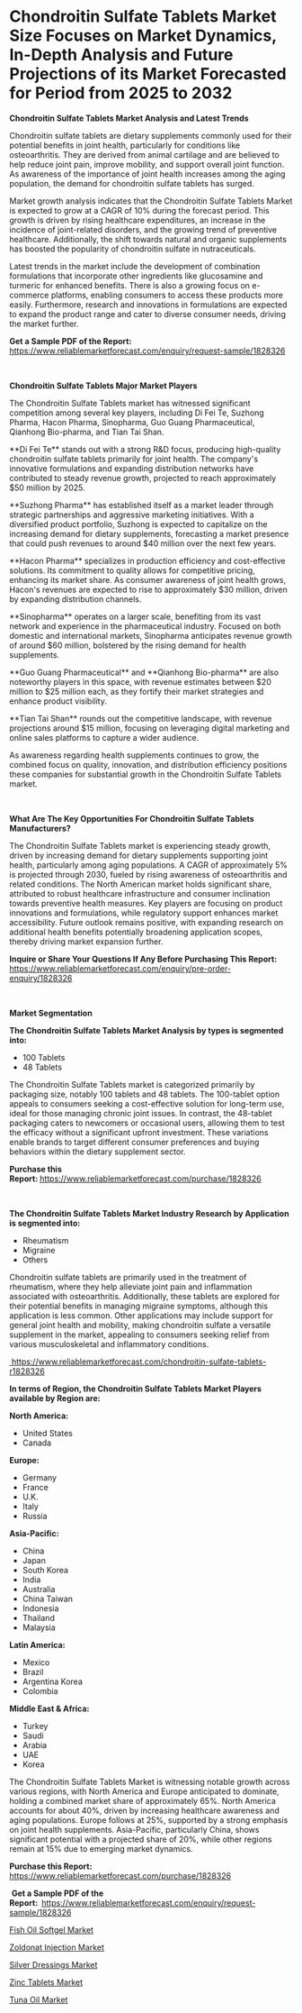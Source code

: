 <p><h1>Chondroitin Sulfate Tablets Market Size Focuses on Market Dynamics, In-Depth Analysis and Future Projections of its Market Forecasted for Period from 2025 to 2032</h1></p><p><strong>Chondroitin Sulfate Tablets Market Analysis and Latest Trends</strong></p>
<p><p>Chondroitin sulfate tablets are dietary supplements commonly used for their potential benefits in joint health, particularly for conditions like osteoarthritis. They are derived from animal cartilage and are believed to help reduce joint pain, improve mobility, and support overall joint function. As awareness of the importance of joint health increases among the aging population, the demand for chondroitin sulfate tablets has surged.</p><p>Market growth analysis indicates that the Chondroitin Sulfate Tablets Market is expected to grow at a CAGR of 10% during the forecast period. This growth is driven by rising healthcare expenditures, an increase in the incidence of joint-related disorders, and the growing trend of preventive healthcare. Additionally, the shift towards natural and organic supplements has boosted the popularity of chondroitin sulfate in nutraceuticals.</p><p>Latest trends in the market include the development of combination formulations that incorporate other ingredients like glucosamine and turmeric for enhanced benefits. There is also a growing focus on e-commerce platforms, enabling consumers to access these products more easily. Furthermore, research and innovations in formulations are expected to expand the product range and cater to diverse consumer needs, driving the market further.</p></p>
<p><strong>Get a Sample PDF of the Report:&nbsp;</strong> <a href="https://www.reliablemarketforecast.com/enquiry/request-sample/1828326?utm_campaign=1833&utm_medium=2&utm_source=Github&utm_content=ia&utm_term=08032025&utm_id=chondroitin-sulfate-tablets">https://www.reliablemarketforecast.com/enquiry/request-sample/1828326</a></p>
<p>&nbsp;</p>
<p><strong>Chondroitin Sulfate Tablets Major Market Players</strong></p>
<p><p>The Chondroitin Sulfate Tablets market has witnessed significant competition among several key players, including Di Fei Te, Suzhong Pharma, Hacon Pharma, Sinopharma, Guo Guang Pharmaceutical, Qianhong Bio-pharma, and Tian Tai Shan. </p><p>**Di Fei Te** stands out with a strong R&D focus, producing high-quality chondroitin sulfate tablets primarily for joint health. The company's innovative formulations and expanding distribution networks have contributed to steady revenue growth, projected to reach approximately $50 million by 2025.</p><p>**Suzhong Pharma** has established itself as a market leader through strategic partnerships and aggressive marketing initiatives. With a diversified product portfolio, Suzhong is expected to capitalize on the increasing demand for dietary supplements, forecasting a market presence that could push revenues to around $40 million over the next few years.</p><p>**Hacon Pharma** specializes in production efficiency and cost-effective solutions. Its commitment to quality allows for competitive pricing, enhancing its market share. As consumer awareness of joint health grows, Hacon's revenues are expected to rise to approximately $30 million, driven by expanding distribution channels.</p><p>**Sinopharma** operates on a larger scale, benefiting from its vast network and experience in the pharmaceutical industry. Focused on both domestic and international markets, Sinopharma anticipates revenue growth of around $60 million, bolstered by the rising demand for health supplements.</p><p>**Guo Guang Pharmaceutical** and **Qianhong Bio-pharma** are also noteworthy players in this space, with revenue estimates between $20 million to $25 million each, as they fortify their market strategies and enhance product visibility.</p><p>**Tian Tai Shan** rounds out the competitive landscape, with revenue projections around $15 million, focusing on leveraging digital marketing and online sales platforms to capture a wider audience.</p><p>As awareness regarding health supplements continues to grow, the combined focus on quality, innovation, and distribution efficiency positions these companies for substantial growth in the Chondroitin Sulfate Tablets market.</p></p>
<p>&nbsp;</p>
<p><strong>What Are The Key Opportunities For Chondroitin Sulfate Tablets Manufacturers?</strong></p>
<p><p>The Chondroitin Sulfate Tablets market is experiencing steady growth, driven by increasing demand for dietary supplements supporting joint health, particularly among aging populations. A CAGR of approximately 5% is projected through 2030, fueled by rising awareness of osteoarthritis and related conditions. The North American market holds significant share, attributed to robust healthcare infrastructure and consumer inclination towards preventive health measures. Key players are focusing on product innovations and formulations, while regulatory support enhances market accessibility. Future outlook remains positive, with expanding research on additional health benefits potentially broadening application scopes, thereby driving market expansion further.</p></p>
<p><strong>Inquire or Share Your Questions If Any Before Purchasing This Report:</strong> <a href="https://www.reliablemarketforecast.com/enquiry/pre-order-enquiry/1828326?utm_campaign=1833&utm_medium=2&utm_source=Github&utm_content=ia&utm_term=08032025&utm_id=chondroitin-sulfate-tablets">https://www.reliablemarketforecast.com/enquiry/pre-order-enquiry/1828326</a></p>
<p>&nbsp;</p>
<p><strong>Market Segmentation</strong></p>
<p><strong>The Chondroitin Sulfate Tablets Market Analysis by types is segmented into:</strong></p>
<p><ul><li>100 Tablets</li><li>48 Tablets</li></ul></p>
<p><p>The Chondroitin Sulfate Tablets market is categorized primarily by packaging size, notably 100 tablets and 48 tablets. The 100-tablet option appeals to consumers seeking a cost-effective solution for long-term use, ideal for those managing chronic joint issues. In contrast, the 48-tablet packaging caters to newcomers or occasional users, allowing them to test the efficacy without a significant upfront investment. These variations enable brands to target different consumer preferences and buying behaviors within the dietary supplement sector.</p></p>
<p><strong>Purchase this Report:&nbsp;</strong><a href="https://www.reliablemarketforecast.com/purchase/1828326?utm_campaign=1833&utm_medium=2&utm_source=Github&utm_content=ia&utm_term=08032025&utm_id=chondroitin-sulfate-tablets">https://www.reliablemarketforecast.com/purchase/1828326</a></p>
<p>&nbsp;</p>
<p><strong>The Chondroitin Sulfate Tablets Market Industry Research by Application is segmented into:</strong></p>
<p><ul><li>Rheumatism</li><li>Migraine</li><li>Others</li></ul></p>
<p><p>Chondroitin sulfate tablets are primarily used in the treatment of rheumatism, where they help alleviate joint pain and inflammation associated with osteoarthritis. Additionally, these tablets are explored for their potential benefits in managing migraine symptoms, although this application is less common. Other applications may include support for general joint health and mobility, making chondroitin sulfate a versatile supplement in the market, appealing to consumers seeking relief from various musculoskeletal and inflammatory conditions.</p></p>
<p><a href="https://www.reliablemarketforecast.com/chondroitin-sulfate-tablets-r1828326?utm_campaign=1833&utm_medium=2&utm_source=Github&utm_content=ia&utm_term=08032025&utm_id=chondroitin-sulfate-tablets">&nbsp;https://www.reliablemarketforecast.com/chondroitin-sulfate-tablets-r1828326</a></p>
<p><strong>In terms of Region, the Chondroitin Sulfate Tablets Market Players available by Region are:</strong></p>
<p>
    <p> <strong> North America: </strong>
        <ul>
            <li>United States</li>
            <li>Canada</li>
        </ul>
        </p> 
    <p> <strong> Europe: </strong>
        <ul>
            <li>Germany</li>
            <li>France</li>
            <li>U.K.</li>
            <li>Italy</li>
            <li>Russia</li>
        </ul>
        </p> 
    <p> <strong> Asia-Pacific: </strong>
        <ul>
            <li>China</li>
            <li>Japan</li>
            <li>South Korea</li>
            <li>India</li>
            <li>Australia</li>
            <li>China Taiwan</li>
            <li>Indonesia</li>
            <li>Thailand</li>
            <li>Malaysia</li>
        </ul>
        </p> 
    <p> <strong> Latin America: </strong>
        <ul>
            <li>Mexico</li>
            <li>Brazil</li>
            <li>Argentina Korea</li>
            <li>Colombia</li>
        </ul>
        </p> 
    <p> <strong> Middle East & Africa: </strong>
        <ul>
            <li>Turkey</li>
            <li>Saudi</li>
            <li>Arabia</li>
            <li>UAE</li>
            <li>Korea</li>
        </ul>
    </p>
    </p>
<p><p>The Chondroitin Sulfate Tablets Market is witnessing notable growth across various regions, with North America and Europe anticipated to dominate, holding a combined market share of approximately 65%. North America accounts for about 40%, driven by increasing healthcare awareness and aging populations. Europe follows at 25%, supported by a strong emphasis on joint health supplements. Asia-Pacific, particularly China, shows significant potential with a projected share of 20%, while other regions remain at 15% due to emerging market dynamics.</p></p>
<p><strong>Purchase this Report: </strong><a href="https://www.reliablemarketforecast.com/purchase/1828326?utm_campaign=1833&utm_medium=2&utm_source=Github&utm_content=ia&utm_term=08032025&utm_id=chondroitin-sulfate-tablets">https://www.reliablemarketforecast.com/purchase/1828326</a></p>
<p>&nbsp;<strong>Get a Sample PDF of the Report:&nbsp;&nbsp;</strong><a href="https://www.reliablemarketforecast.com/enquiry/request-sample/1828326?utm_campaign=1833&utm_medium=2&utm_source=Github&utm_content=ia&utm_term=08032025&utm_id=chondroitin-sulfate-tablets">https://www.reliablemarketforecast.com/enquiry/request-sample/1828326</a></p>
<p><strong></strong></p>
<p><p><a href="https://github.com/cagleplittrw/Market-Research-Report-List-1/blob/main/fish-oil-softgel-market.md?utm_campaign=1833&utm_medium=2&utm_source=Github&utm_content=ia&utm_term=08032025&utm_id=chondroitin-sulfate-tablets">Fish Oil Softgel Market</a></p><p><a href="https://github.com/marrahcerpas05/Market-Research-Report-List-1/blob/main/zoldonat-injection-market.md?utm_campaign=1833&utm_medium=2&utm_source=Github&utm_content=ia&utm_term=08032025&utm_id=chondroitin-sulfate-tablets">Zoldonat Injection Market</a></p><p><a href="https://github.com/budenhanelfc/Market-Research-Report-List-1/blob/main/silver-dressings-market.md?utm_campaign=1833&utm_medium=2&utm_source=Github&utm_content=ia&utm_term=08032025&utm_id=chondroitin-sulfate-tablets">Silver Dressings Market</a></p><p><a href="https://github.com/dichkotuanny/Market-Research-Report-List-1/blob/main/zinc-tablets-market.md?utm_campaign=1833&utm_medium=2&utm_source=Github&utm_content=ia&utm_term=08032025&utm_id=chondroitin-sulfate-tablets">Zinc Tablets Market</a></p><p><a href="https://github.com/dahcheeviola/Market-Research-Report-List-1/blob/main/tuna-oil-market.md?utm_campaign=1833&utm_medium=2&utm_source=Github&utm_content=ia&utm_term=08032025&utm_id=chondroitin-sulfate-tablets">Tuna Oil Market</a></p></p>
